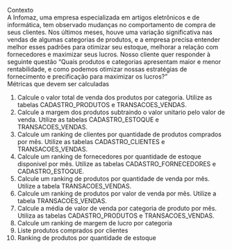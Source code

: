 Contexto		
A Infomaz, uma empresa especializada em artigos eletrônicos e de informática, tem observado mudanças no comportamento de compra de seus clientes. Nos últimos meses, houve uma variação significativa nas vendas de algumas categorias de produtos, e a empresa precisa entender melhor esses padrões para otimizar seu estoque, melhorar a relação com fornecedores e maximizar seus lucros. Nosso cliente quer responder à seguinte questão “Quais produtos e categorias apresentam maior e menor rentabilidade, e como podemos otimizar nossas estratégias de fornecimento e precificação para maximizar os lucros?”		
Métricas que devem ser calculadas		
1) Calcule o valor total de venda dos produtos por categoria. Utilize as tabelas CADASTRO_PRODUTOS e TRANSACOES_VENDAS.		
2) Calcule a margem dos produtos subtraindo o valor unitario pelo valor de venda. Utilize as tabelas CADASTRO_ESTOQUE e TRANSACOES_VENDAS.		
3) Calcule um ranking de clientes por quantidade de produtos comprados por mês. Utilize as tabelas CADASTRO_CLIENTES e TRANSACOES_VENDAS.		
4) Calcule um ranking de fornecedores por quantidade de estoque disponivel por mês. Utilize as tabelas CADASTRO_FORNECEDORES e CADASTRO_ESTOQUE.		
5) Calcule um ranking de produtos por quantidade de venda por mês. Utilize a tabela TRANSACOES_VENDAS.		
6) Calcule um ranking de produtos por valor de venda por mês. Utilize a tabela TRANSACOES_VENDAS.		
7) Calcule a média de valor de venda por categoria de produto por mês. Utiliza as tabelas CADASTRO_PRODUTOS e TRANSACOES_VENDAS.		
8) Calcule um ranking de margem de lucro por categoria		
9) Liste produtos comprados por clientes		
10) Ranking de produtos por quantidade de estoque		

